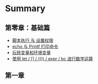 # Summary

## 第零章：基础篇

* [脚本执行 与 设置权限](README.md)
* [echo 与 Printf 打印命令](echo-yu-printf-da-yin-ming-ling.md)
* [玩转变量和环境变量](wan-zhuan-bian-liang-he-huan-jing-bian-liang.md)
* [使用 let / \[\] / \(\(\)\) / expr / bc 进行数学运算](shi-yong-let-expr-bc-jin-xing-shu-xue-yun-suan.md)

## 第一章

